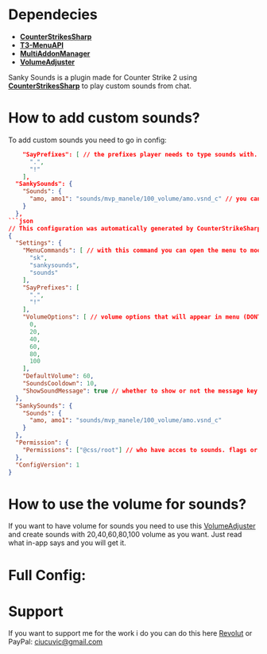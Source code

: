 # Dependecies
- [**CounterStrikesSharp**](https://github.com/roflmuffin/CounterStrikeSharp)
- [**T3-MenuAPI**](https://github.com/T3Marius/T3Menu-API)
- [**MultiAddonManager**](https://github.com/Source2ZE/MultiAddonManager)
- [**VolumeAdjuster**](https://github.com/oqyh/Volume-Adjuster-GoldKingZ)

Sanky Sounds is a plugin made for Counter Strike 2 using [**CounterStrikesSharp**](https://github.com/roflmuffin/CounterStrikeSharp) to play custom sounds from chat.

# How to add custom sounds?
 To add custom sounds you need to go in config:
```json
    "SayPrefixes": [ // the prefixes player needs to type sounds with.
      ".",
      "!"
    ],
  "SankySounds": {
    "Sounds": {
      "amo, amo1": "sounds/mvp_manele/100_volume/amo.vsnd_c" // you can assing more keys to one sound, for example this sound can be played with .amo and .amo1
    }
  },
```json
// This configuration was automatically generated by CounterStrikeSharp for plugin 'T3-SankySounds', at 2025/01/18 02:35:06
{
  "Settings": {
    "MenuCommands": [ // with this command you can open the menu to modify volume and see all disponible sounds
      "sk",
      "sankysounds",
      "sounds"
    ],
    "SayPrefixes": [
      ".",
      "!"
    ],
    "VolumeOptions": [ // volume options that will appear in menu (DONT DELETE THE 0)
      0,
      20,
      40,
      60,
      80,
      100
    ],
    "DefaultVolume": 60,
    "SoundsCooldown": 10,
    "ShowSoundMessage": true // whether to show or not the message key in chat when playing the sound.
  },
  "SankySounds": {
    "Sounds": {
      "amo, amo1": "sounds/mvp_manele/100_volume/amo.vsnd_c"
    }
  },
  "Permission": {
    "Permissions": ["@css/root"] // who have acces to sounds. flags or steam id
  },
  "ConfigVersion": 1
}
```
# How to use the volume for sounds?
 If you want to have volume for sounds you need to use this [VolumeAdjuster](https://github.com/oqyh/Volume-Adjuster-GoldKingZ) and create sounds with 20,40,60,80,100 volume as you want.
 Just read what in-app says and you will get it.

# Full Config:


# Support
If you want to support me for the work i do you can do this here [Revolut](revolut.me/dumitrqxrj) or PayPal: ciucuvic@gmail.com
